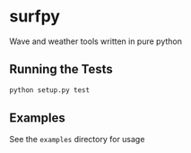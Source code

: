 # surfpy

Wave and weather tools written in pure python

## Running the Tests

```bash
python setup.py test
```

## Examples

See the `examples` directory for usage